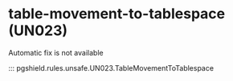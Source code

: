 # table-movement-to-tablespace (UN023)

Automatic fix is not available

::: pgshield.rules.unsafe.UN023.TableMovementToTablespace

